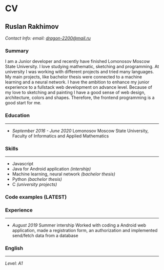 # CV

## Ruslan Rakhimov
*Contact Info: email: dragon-2200@mail.ru*

### Summary

I am a Junior developer and recently have finished Lomonosov Moscow State University. I love studying mathematic, sketching and programming. At university I was working with different projects and tried many languages. 
My main projects, like bachelor thesis were connected to a machine learning and a neural network.
I have the ambition to enhance my junior experience to a fullstack web development on advance level. 
Because of my love to sketching and painting I have a good sense of web design, architecture, colors and shapes. Therefore, the frontend programming is a good start for me.

### Education
***
* *September 2016 - June 2020* Lomonosov Moscow State University, Faculty of Informatics and Applied Mathematics

### Skills 
***
* Javascript
* Java for Android application *(intership)*
* Machine learning, neural network *(bachelor thesis)*
* Python *(bachelor thesis)*
* C *(university projects)*

### Code examples (LATEST)

### Experience 
***
* *August 2019* Summer intership
Worked with coding a Android web application, made a registration form, an authorization and implemented send/fetch data from a database

### English
***
*Level: A1*
